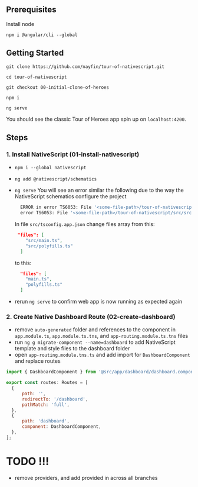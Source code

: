 ## Prerequisites

Install node

```
npm i @angular/cli --global

```

## Getting Started

```
git clone https://github.com/nayfin/tour-of-nativescript.git

cd tour-of-nativescript

git checkout 00-initial-clone-of-heroes

npm i

ng serve
```

You should see the classic Tour of Heroes app spin up on `localhost:4200`.

## Steps

### 1. Install NativeScript (01-install-nativescript)
  - `npm i --global nativescript`
  - `ng add @nativescript/schematics`
  - `ng serve`
    You will see an error similar the following due to the way the NativeScript schematics configure the project
    ```bash
      ERROR in error TS6053: File '<some-file-path>/tour-of-nativescript/src/src/main.ts' not found.
      error TS6053: File '<some-file-path>/tour-of-nativescript/src/src/polyfills.ts' not found.
    ```

    In file `src/tsconfig.app.json` change files array from this:
    ```json
     "files": [
        "src/main.ts",
        "src/polyfills.ts"
      ]
    ```
    to this:
    ```json
      "files": [
        "main.ts",
        "polyfills.ts"
      ]
    ```
  - rerun `ng serve` to confirm web app is now running as expected again

### 2. Create Native Dashboard Route (02-create-dashboard)
  - remove `auto-generated` folder and references to the component in `app.module.ts`, `app.module.ts.tns`, and `app-routing.module.ts.tns` files
  - run ```ng g migrate-component --name=dashboard``` to add NativeScript template and style files to the dashboard folder
  - open `app-routing.module.tns.ts` and add import for `DashboardComponent` and replace routes

```javascript
import { DashboardComponent } from '@src/app/dashboard/dashboard.component';

export const routes: Routes = [
  {
      path: '',
      redirectTo: '/dashboard',
      pathMatch: 'full',
  },
  {
      path: 'dashboard',
      component: DashboardComponent,
  },
];
```



# TODO !!!
- remove providers, and add provided in across all branches
